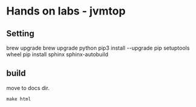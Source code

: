# Hands on labs - jvmtop

## Setting
brew upgrade
brew upgrade python
pip3 install --upgrade pip setuptools wheel
pip install sphinx sphinx-autobuild

## build
move to docs dir.

```
make html
```
